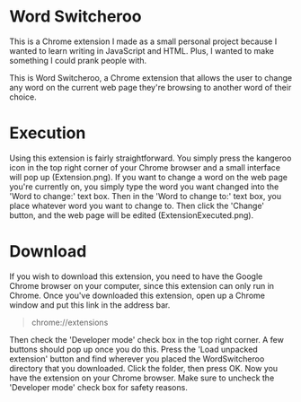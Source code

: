 # Word Switcheroo

This is a Chrome extension I made as a small personal project because I wanted to learn writing in JavaScript and HTML. Plus, I wanted to make something I could prank people with.

This is Word Switcheroo, a Chrome extension that allows the user to change any word on the current web page they're browsing to another word of their choice.

# Execution

Using this extension is fairly straightforward. You simply press the kangeroo icon in the top right corner of your Chrome browser and a small interface will pop up (Extension.png). If you want to change a word on the web page you're currently on, you simply type the word you want changed into the 'Word to change:' text box. Then in the 'Word to change to:' text box, you place whatever word you want to change to. Then click the 'Change' button, and the web page will be edited (ExtensionExecuted.png).

# Download

If you wish to download this extension, you need to have the Google Chrome browser on your computer, since this extension can only run in Chrome. Once you've downloaded this extension, open up a Chrome window and put this link in the address bar.
> chrome://extensions

Then check the 'Developer mode' check box in the top right corner. A few buttons should pop up once you do this. Press the 'Load unpacked extension' button and find wherever you placed the WordSwitcheroo directory that you downloaded. Click the folder, then press OK. Now you have the extension on your Chrome browser. Make sure to uncheck the 'Developer mode' check box for safety reasons.